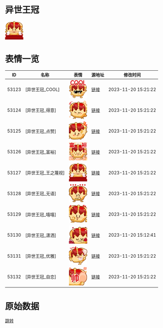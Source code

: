 # 异世王冠

<img src="./cover.png" height="60" alt="cover" />

# 表情一览

|ID|名称|表情|源地址|修改时间|
|----|----|----|----|----|
|53123|[异世王冠_COOL]|<img src="./pic/053123_%5B异世王冠_COOL%5D.png" height="60" alt="COOL"/>|[链接](https://i0.hdslb.com/bfs/emote/662cf6a6e2e29e84e6cae5de1814da2eb7874a8b.png)|2023-11-20 15:21:22|
|53124|[异世王冠_得意]|<img src="./pic/053124_%5B异世王冠_得意%5D.png" height="60" alt="得意"/>|[链接](https://i0.hdslb.com/bfs/emote/199ff2ade74c18be284b423b6e09cea16bad745f.png)|2023-11-20 15:21:22|
|53125|[异世王冠_点赞]|<img src="./pic/053125_%5B异世王冠_点赞%5D.png" height="60" alt="点赞"/>|[链接](https://i0.hdslb.com/bfs/emote/24c201dab22ef38c86889f9639a801212cf46c98.png)|2023-11-20 15:21:22|
|53126|[异世王冠_富裕]|<img src="./pic/053126_%5B异世王冠_富裕%5D.png" height="60" alt="富裕"/>|[链接](https://i0.hdslb.com/bfs/emote/06ac116c9115ab6208649a2377607ec455b8f9f3.png)|2023-11-20 15:21:22|
|53127|[异世王冠_王之蔑视]|<img src="./pic/053127_%5B异世王冠_王之蔑视%5D.png" height="60" alt="王之蔑视"/>|[链接](https://i0.hdslb.com/bfs/emote/73d4221d7d73dfc8e3de01bfc1fe67a755bc2843.png)|2023-11-20 15:21:22|
|53128|[异世王冠_无语]|<img src="./pic/053128_%5B异世王冠_无语%5D.png" height="60" alt="无语"/>|[链接](https://i0.hdslb.com/bfs/emote/a46a1637a6531ff98fe07741097e96ef08533e89.png)|2023-11-20 15:21:22|
|53129|[异世王冠_嘻嘻]|<img src="./pic/053129_%5B异世王冠_嘻嘻%5D.png" height="60" alt="嘻嘻"/>|[链接](https://i0.hdslb.com/bfs/emote/7282f9b24dd648b52d27597e8c9cc56cf7fe7e83.png)|2023-11-20 15:21:22|
|53130|[异世王冠_潇洒]|<img src="./pic/053130_%5B异世王冠_潇洒%5D.png" height="60" alt="潇洒"/>|[链接](https://i0.hdslb.com/bfs/emote/83cc351a441fd6c42f8418f08426abfcf7f209af.png)|2023-11-20 15:12:41|
|53131|[异世王冠_优雅]|<img src="./pic/053131_%5B异世王冠_优雅%5D.png" height="60" alt="优雅"/>|[链接](https://i0.hdslb.com/bfs/emote/342d55edc4bfc3a9d09446b07c97fe2ec83cf1f6.png)|2023-11-20 15:21:22|
|53132|[异世王冠_自恋]|<img src="./pic/053132_%5B异世王冠_自恋%5D.png" height="60" alt="自恋"/>|[链接](https://i0.hdslb.com/bfs/emote/712e8ad75ebaee98c17d653d5a60fae74e96b46f.png)|2023-11-20 15:21:22|

# 原始数据

[跳转](./raw.json)

